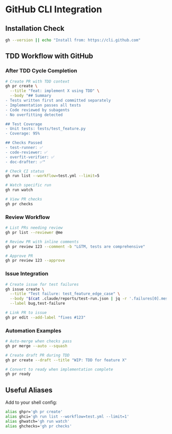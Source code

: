 # GitHub CLI Integration

## Installation Check
```bash
gh --version || echo "Install from: https://cli.github.com"
```

## TDD Workflow with GitHub

### After TDD Cycle Completion
```bash
# Create PR with TDD context
gh pr create \
  --title "feat: implement X using TDD" \
  --body "## Summary
- Tests written first and committed separately
- Implementation passes all tests
- Code reviewed by subagents
- No overfitting detected

## Test Coverage
- Unit tests: tests/test_feature.py
- Coverage: 95%

## Checks Passed
- test-runner: ✅
- code-reviewer: ✅
- overfit-verifier: ✅
- doc-drafter: ✅"

# Check CI status
gh run list --workflow=test.yml --limit=5

# Watch specific run
gh run watch

# View PR checks
gh pr checks
```

### Review Workflow
```bash
# List PRs needing review
gh pr list --reviewer @me

# Review PR with inline comments
gh pr review 123 --comment -b "LGTM, tests are comprehensive"

# Approve PR
gh pr review 123 --approve
```

### Issue Integration
```bash
# Create issue for test failures
gh issue create \
  --title "Test failure: test_feature_edge_case" \
  --body "$(cat .claude/reports/test-run.json | jq -r '.failures[0].message')" \
  --label bug,test-failure

# Link PR to issue
gh pr edit --add-label "fixes #123"
```

### Automation Examples
```bash
# Auto-merge when checks pass
gh pr merge --auto --squash

# Create draft PR during TDD
gh pr create --draft --title "WIP: TDD for feature X"

# Convert to ready when implementation complete
gh pr ready
```

## Useful Aliases
Add to your shell config:
```bash
alias ghpr='gh pr create'
alias ghci='gh run list --workflow=test.yml --limit=1'
alias ghwatch='gh run watch'
alias ghchecks='gh pr checks'
```
